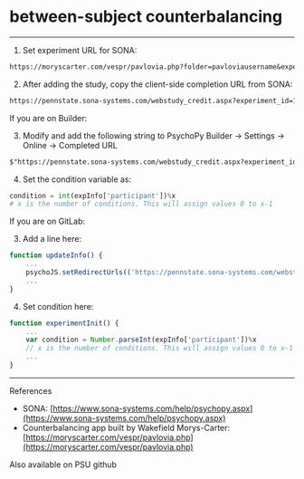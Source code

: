 # between-subject counterbalancing

---

1. Set experiment URL for SONA:

```markdown
https://moryscarter.com/vespr/pavlovia.php?folder=pavloviausername&experiment=projectname&id=%SURVEY_CODE%
```

2. After adding the study, copy the client-side completion URL from SONA:

```markdown
https://pennstate.sona-systems.com/webstudy_credit.aspx?experiment_id=123&credit_token=abcd&survey_code=XXXX
```

If you are on Builder:

3. Modify and add the following string to PsychoPy Builder → Settings → Online → Completed URL

```markdown
$"https://pennstate.sona-systems.com/webstudy_credit.aspx?experiment_id=123&credit_token=abcd&survey_code=" + expInfo['id']
```

4. Set the condition variable as:

```python
condition = int(expInfo['participant'])%x
# x is the number of conditions. This will assign values 0 to x-1
```

If you are on GitLab:

3. Add a line here:

```jsx
function updateInfo() {
	...
	psychoJS.setRedirectUrls(('https://pennstate.sona-systems.com/webstudy_credit.aspx?experiment_id=123&credit_token=abcd&survey_code=' + expInfo['id']), '');
	...
}
```

4. Set condition here:

```jsx
function experimentInit() {
	...
	var condition = Number.parseInt(expInfo['participant'])%x
	// x is the number of conditions. This will assign values 0 to x-1
	...
}
```

---

References

- SONA: [https://www.sona-systems.com/help/psychopy.aspx](https://www.sona-systems.com/help/psychopy.aspx)
- Counterbalancing app built by Wakefield Morys-Carter: [https://moryscarter.com/vespr/pavlovia.php](https://moryscarter.com/vespr/pavlovia.php)

Also available on PSU github
